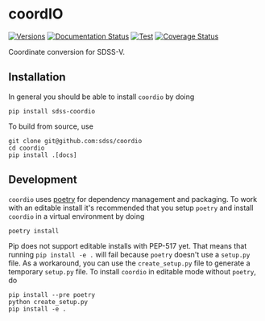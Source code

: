 # coordIO

[![Versions](https://img.shields.io/pypi/pyversions/sdss-coordio)](https://docs.python.org/3/)
[![Documentation Status](https://readthedocs.org/projects/sdss-coordio/badge/?version=latest)](https://sdss-coordio.readthedocs.io/en/latest/?badge=latest)
[![Test](https://img.shields.io/github/workflow/status/sdss/coordio/Test)](https://github.com/sdss/coordio/actions)
[![Coverage Status](https://codecov.io/gh/sdss/coordio/branch/master/graph/badge.svg)](https://codecov.io/gh/sdss/coordio)


Coordinate conversion for SDSS-V.


## Installation

In general you should be able to install ``coordio`` by doing

```console
pip install sdss-coordio
```

To build from source, use

```console
git clone git@github.com:sdss/coordio
cd coordio
pip install .[docs]
```

## Development

`coordio` uses [poetry](http://poetry.eustace.io/) for dependency management and packaging. To work with an editable install it's recommended that you setup `poetry` and install `coordio` in a virtual environment by doing

```console
poetry install
```

Pip does not support editable installs with PEP-517 yet. That means that running `pip install -e .` will fail because `poetry` doesn't use a `setup.py` file. As a workaround, you can use the `create_setup.py` file to generate a temporary `setup.py` file. To install `coordio` in editable mode without `poetry`, do

```console
pip install --pre poetry
python create_setup.py
pip install -e .
```
